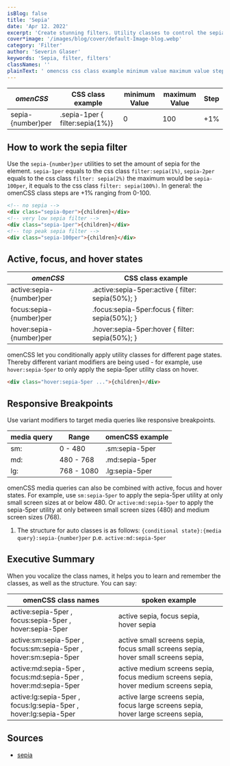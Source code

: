 ```yaml
---
isBlog: false
title: 'Sepia'
date: 'Apr 12. 2022'
excerpt: 'Create stunning filters. Utility classes to control the sepia filters.'
cover*image: '/images/blog/cover/default-Image-blog.webp'
category: 'Filter'
author: 'Severin Glaser'
keywords: 'Sepia, filter, filters'
classNames: ''
plainText: ' omencss css class example minimum value maximum value step sepia number per sepia-1per filter:sepia 1% 0 100 +1% how to work the sepia filter use the `sepia number per` utilities to set the amount of sepia for the element `sepia-1per` equals to the css class `filter:sepia 1% ` `sepia-2per` equals to the css class `filter: sepia 2% ` the maximum would be `sepia-100per` it equals to the css class `filter: sepia 100% ` in general: the omencss class steps are +1% ranging from 0-100  active focus and hover states omencss css class example active:sepia number per active :sepia-5per:active filter: sepia 50% ; focus:sepia number per focus :sepia-5per:focus filter: sepia 50% ; hover:sepia number per hover :sepia-5per:hover filter: sepia 50% ; omencss let you conditionally apply utility classes for different page states thereby different variant modifiers are being used for example use `hover:sepia-5per` to only apply the sepia-5per utility class on hover  responsive breakpoints use variant modifiers to target media queries like responsive breakpoints media query range omencss example sm: 0 480 sm:sepia-5per md: 480 768 md:sepia-5per lg: 768 1080 lg:sepia-5per omencss media queries can also be combined with active focus and hover states for example use `sm:sepia-5per` to apply the sepia-5per utility at only small screen sizes at or below 480 or `active:md:sepia-5per` to apply the sepia-5per utility at only between small screen sizes 480 and medium screen sizes 768 1 the structure for auto classes is as follows: ` conditional state : media query :sepia number per` p e `active:md:sepia-5per` executive summary when you vocalize the class names it helps you to learn and remember the classes as well as the structure you can say: omencss class names spoken example active:sepia-5per focus:sepia-5per hover:sepia-5per active sepia focus sepia hover sepia active:sm:sepia-5per focus:sm:sepia-5per hover:sm:sepia-5per active small screens sepia focus small screens sepia hover small screens sepia active:md:sepia-5per focus:md:sepia-5per hover:md:sepia-5per active medium screens sepia focus medium screens sepia hover medium screens sepia active:lg:sepia-5per focus:lg:sepia-5per hover:lg:sepia-5per active large screens sepia focus large screens sepia hover large screens sepia sources sepia https: developer mozilla org en-us docs web css filter-function sepia '
---
```


| _omenCSS_         | CSS class example               | minimum Value | maximum Value | Step |
| ----------------- | ------------------------------- | ------------- | ------------- | ---- |
| sepia-{number}per | .sepia-1per { filter:sepia(1%)} | 0             | 100           | +1%  |

## How to work the sepia filter

Use the `sepia-{number}per` utilities to set the amount of sepia for the element. `sepia-1per` equals to the css class `filter:sepia(1%)`, `sepia-2per` equals to the css class `filter: sepia(2%)` the maximum would be `sepia-100per`, it equals to the css class `filter: sepia(100%)`. In general: the omenCSS class steps are +1% ranging from 0-100.

```html
<!-- no sepia -->
<div class="sepia-0per">{children}</div>
<!-- very low sepia filter -->
<div class="sepia-1per">{children}</div>
<!-- top peak sepia filter -->
<div class="sepia-100per">{children}</div>
```

## Active, focus, and hover states

| _omenCSS_                | CSS class example                                  |
| ------------------------ | -------------------------------------------------- |
| active:sepia-{number}per | .active\:sepia-5per:active { filter: sepia(50%); } |
| focus:sepia-{number}per  | .focus\:sepia-5per:focus { filter: sepia(50%); }   |
| hover:sepia-{number}per  | .hover\:sepia-5per:hover { filter: sepia(50%); }   |

omenCSS let you conditionally apply utility classes for different page states. Thereby different variant modifiers are being used - for example, use `hover:sepia-5per` to only apply the sepia-5per utility class on hover.

```html
<div class="hover:sepia-5per ...">{children}</div>
```

## Responsive Breakpoints

Use variant modifiers to target media queries like responsive breakpoints.

| media query | Range      | omenCSS example |
| ----------- | ---------- | --------------- |
| sm:         | 0 - 480    | .sm:sepia-5per  |
| md:         | 480 - 768  | .md:sepia-5per  |
| lg:         | 768 - 1080 | .lg:sepia-5per  |

omenCSS media queries can also be combined with active, focus and hover states. For example, use `sm:sepia-5per` to apply the sepia-5per utility at only small screen sizes at or below 480. Or `active:md:sepia-5per` to apply the sepia-5per utility at only between small screen sizes (480) and medium screen sizes (768).

1. The structure for auto classes is as follows: `{conditional state}:{media query}:sepia-{number}per` p.e. `active:md:sepia-5per`

## Executive Summary

When you vocalize the class names, it helps you to learn and remember the classes, as well as the structure. You can say:

| omenCSS class names                                              | spoken example                                                                       |
| ---------------------------------------------------------------- | ------------------------------------------------------------------------------------ |
| active:sepia-5per , focus:sepia-5per , hover:sepia-5per          | active sepia, focus sepia, hover sepia                                               |
| active:sm:sepia-5per , focus:sm:sepia-5per , hover:sm:sepia-5per | active small screens sepia, focus small screens sepia, hover small screens sepia,    |
| active:md:sepia-5per , focus:md:sepia-5per , hover:md:sepia-5per | active medium screens sepia, focus medium screens sepia, hover medium screens sepia, |
| active:lg:sepia-5per , focus:lg:sepia-5per , hover:lg:sepia-5per | active large screens sepia, focus large screens sepia, hover large screens sepia,    |

## Sources

- [sepia](https://developer.mozilla.org/en-US/docs/Web/CSS/filter-function/sepia)
